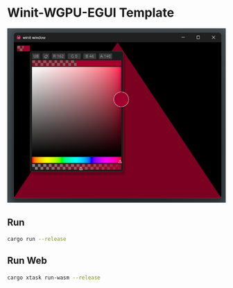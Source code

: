 # Winit-WGPU-EGUI Template

![Demo](demo.png)

## Run

```sh
cargo run --release
```

## Run Web

```sh
cargo xtask run-wasm --release
```
